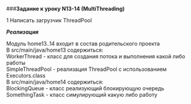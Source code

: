 ###**Задание к уроку N13-14 (MultiThreading)**

1 Написать загрузчик ThreadPool 

***Реализация***

Модуль home13..14 входит в состав родительского проекта  
В src/main/java/home13 содержиться:  
WorkerThread - класс для создания потока и выполнения какой либо работы  
SimpleThreadPool - реализация ThreadPool с использованием Executors.class   
В src/main/java/home14 содержиться:  
BlockingQueue - класс реализующий блокирующую очередь  
SomethingTask - класс симулирующий какую либо работу  
